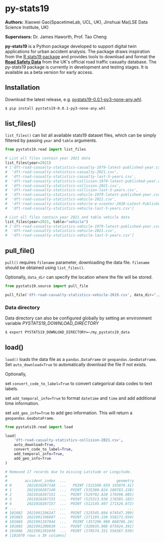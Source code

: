 # py-stats19

**Authors:** Xiaowei Gao(SpacetimeLab, UCL, UK), Jinshuai Ma(LSE Data Science Institute, UK)

**Supervisors:** Dr. James Haworth, Prof. Tao Cheng

**py-stats19** is a Python package developed to support digital twin applications for urban accident analysis. The package draws inspiration from the [R stats19 package](https://github.com/ropensci/stats19) and provides tools to download and format the [**Road Safety Data**](https://www.data.gov.uk/dataset/cb7ae6f0-4be6-4935-9277-47e5ce24a11f/road-safety-data) from the UK's official road traffic casualty database. The py-stats19 package is currently in development and testing stages. It is available as a beta version for early access.    

## Installation

Download the latest release, e.g. [pystats19-0.0.1-py3-none-any.whl](https://github.com/Mayazure/py-stats19/releases/download/py-stats19-v0.0.1/pystats19-0.0.1-py3-none-any.whl).

```bash
$ pip install pystats19-0.0.1-py3-none-any.whl
```

## list_files()

`list_files()` can list all available stats19 dataset files, which can be simply filtered by passing `year` and `table` arguments.

```python
from pystats19.read import list_files

# List all files contain year 2021 data
list_files(year=2021) 
# ['dft-road-casualty-statistics-casualty-1979-latest-published-year.csv',
#  'dft-road-casualty-statistics-casualty-2021.csv',
#  'dft-road-casualty-statistics-casualty-last-5-years.csv',
#  'dft-road-casualty-statistics-collision-1979-latest-published-year.csv',
#  'dft-road-casualty-statistics-collision-2021.csv',
#  'dft-road-casualty-statistics-collision-last-5-years.csv',
#  'dft-road-casualty-statistics-vehicle-1979-latest-published-year.csv',
#  'dft-road-casualty-statistics-vehicle-2021.csv',
#  'dft-road-casualty-statistics-vehicle-e-scooter-2020-Latest-Published-Year.csv',
#  'dft-road-casualty-statistics-vehicle-last-5-years.csv']

# List all files contain year 2021 and table vehicle data
list_files(year=2021, table="vehicle")
# ['dft-road-casualty-statistics-vehicle-1979-latest-published-year.csv',
#  'dft-road-casualty-statistics-vehicle-2021.csv',
#  'dft-road-casualty-statistics-vehicle-last-5-years.csv']
```

## pull_file()

`pull()` requires `filename` parameter, downloading the data file. `filename` should be obtained using `list_files()`.  

Optionally, `data_dir` can specify the location where the file will be stored.

```python
from pystats19.source import pull_file

pull_file('dft-road-casualty-statistics-vehicle-2019.csv', data_dir="./data")
```
### Data directory

Data directory can also be configured globally by setting an environment variable *PYSTATS19_DOWNLOAD_DIRECTORY*

```bash
$ export PYSTATS19_DOWNLOAD_DIRECTORY=~/my_pystats19_data
```

## load()

`load()` loads the data file as a `pandas.DataFrame` or `geopandas.GeoDataFrame`. Set `auto_download=True` to automatically download the file if not exists. 

Optionally, 

set `convert_code_to_label=True` to convert categorical data codes to text labels.  

set `add_temporal_info=True` to format `datetime` and `time` and add additional time information.

set `add_geo_info=True` to add geo information. This will return a `geopandas.GeoDataFrame`.

```python
from pystats19.read import load

load(
    'dft-road-casualty-statistics-collision-2021.csv',
    auto_download=True,
    convert_code_to_label=True,
    add_temporal_info=True,
    add_geo_info=True
)

# Removed 17 records due to missing Latitude or Longitude.
# 
#        accident_index  ...                       geometry
# 0       2021010287148  ...   POINT (521509.659 193079.41)
# 1       2021010287149  ...  POINT (535380.824 180783.228)
# 2       2021010287151  ...  POINT (529702.828 170398.085)
# 3       2021010287155  ...  POINT (525313.658 178385.183)
# 4       2021010287157  ...  POINT (512145.497 171526.072)
# ...               ...  ...                            ...
# 101082  2021991196247  ...  POINT (325545.894 674547.399)
# 101083  2021991196607  ...  POINT (271195.339 558271.954)
# 101084  2021991197944  ...   POINT (357296.909 860766.24)
# 101085  2021991200639  ...  POINT (326935.908 675924.391)
# 101086  2021991201030  ...  POINT (270574.351 556367.939)
# [101070 rows x 39 columns]
```